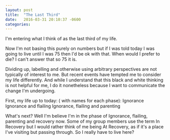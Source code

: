 ```yaml
---
layout: post
title:  "The Last Third"
date:   2016-03-31 20:10:37 -0600
categories: 
---
```


I'm entering what I think of as the last third of my life.

Now I'm not basing this purely on numbers but if I was told today I was going to live until I was 75 then I'd be ok with that.  When would I prefer to die?  I can't answer that so 75 it is.

Dividing up, labelling and otherwise using arbitrary perspectives are not typically of interest to me.  But recent events have tempted me to consider my life differently.  And while I understand that this black and white thinking is not helpful for me, I do it nonetheless because I want to communicate the change I'm undergoing.

First, my life up to today: ( with names for each phase):
  Ignorance
  Ignorance and flailing
  Ignorance, flailing and parenting

What's next?  Well I'm believe I'm  in the phase of Ignorance, flailing, parenting and recovery now.  Some of my group members use the term In Recovery but I would rather think of me being At Recovery, as if it's a place I've visiting but passing through.  So I really have to live here?



